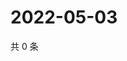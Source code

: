 # 2022-05-03

共 0 条

<!-- BEGIN WEIBO -->
<!-- 最后更新时间 Tue May 03 2022 13:18:53 GMT+0800 (China Standard Time) -->

<!-- END WEIBO -->
